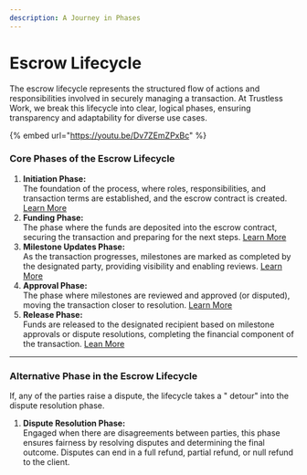 ```yaml
---
description: A Journey in Phases
---
```


# Escrow Lifecycle

The escrow lifecycle represents the structured flow of actions and responsibilities involved in securely managing a transaction. At Trustless Work, we break this lifecycle into clear, logical phases, ensuring transparency and adaptability for diverse use cases.

{% embed url="https://youtu.be/Dv7ZEmZPxBc" %}

### **Core Phases of the Escrow Lifecycle**

1. **Initiation Phase:**\
   The foundation of the process, where roles, responsibilities, and transaction terms are established, and the escrow contract is created. [Learn More](initiation-phase.md)
2. **Funding Phase:**\
   The phase where the funds are deposited into the escrow contract, securing the transaction and preparing for the next steps. [Learn More](funding-phase.md)
3. **Milestone Updates Phase:**\
   As the transaction progresses, milestones are marked as completed by the designated party, providing visibility and enabling reviews. [Learn More](milestone-status-update.md)
4. **Approval Phase:** \
   The phase where milestones are reviewed and approved (or disputed), moving the transaction closer to resolution. [Learn More](approval-phase.md)
5. **Release Phase:**\
   Funds are released to the designated recipient based on milestone approvals or dispute resolutions, completing the financial component of the transaction. [Lean More](release-phase.md)

***

### **Alternative Phase in the Escrow Lifecycle**

If, any of the parties raise a dispute, the lifecycle takes a " detour" into the dispute resolution phase.

1. **Dispute Resolution Phase:**\
   Engaged when there are disagreements between parties, this phase ensures fairness by resolving disputes and determining the final outcome. Disputes can end in a full refund, partial refund, or null refund to the client.&#x20;
